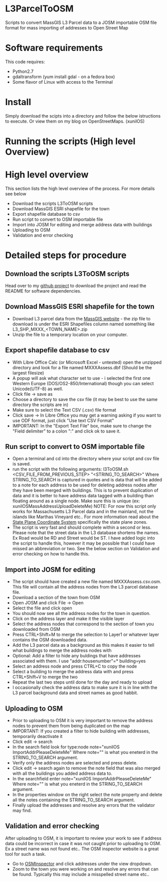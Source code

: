 # L3ParcelToOSM
Scripts to convert MassGIS L3 Parcel data to a JOSM importable OSM file format for mass importing of addresses to Open Street Map 

# Software requirements
This code requires:
* Python2.7 
* gdaltransform (yum install gdal  - on a fedora box)
* Some flavor of Linux with access to the Terminal 

# Install
Simply download the scipts into a directory and follow the below istructions to execute. 
Or view them on my blog on OpenStreetMaps. (xunilOS) 

# Running the scripts (High level Overview)
# High level overview
This section lists the high level overview of the process. For more details see below

* Download the scripts L3ToOSM scripts
* Download MassGIS ESRI shapefile for the town
* Export shapefile database to csv
* Run script to convert to OSM importable file
* Import into JOSM for editing and merge address data with buildings
* Uploading to OSM
* Validation and error checking

# Detailed steps for procedure

## Download the scripts L3ToOSM scripts
Head over to my [github project](https://github.com/linuxuis/L3ParcelToOSM) to download the project and read the README for software dependencies. 

## Download MassGIS ESRI shapefile for the town
* Download L3 parcel data from the [MassGIS website](http://www.mass.gov/anf/research-and-tech/it-serv-and-support/application-serv/office-of-geographic-information-massgis/datalayers/download-level3-parcels.html) - the zip file to download is under the ESRI Shapefiles column named something like L3_SHP_MXXX_<TOWN_NAME>.zip  
* Unzip the file to a temporary location on your computer. 

## Export shapefile database to csv
* With Libre Office Calc (or Microsoft Excel - untested) open the unzipped directory and look for a file named MXXXAssess.dbf (Should be the largest filesize) 
* A popup will ask what character set to use - i selected the first one Western Europe (DOS/OS2-850/International) though you can select Unicode(UTF-8) as well.
* Click file -> save as 
* Choose a directory to save the csv file (it may be best to use the same directory the scripts are in)
* Make sure to select the Text CSV (.csv) file format
* Click save -> In Libre Office you may get a warning asking if you want to use ODF format, just click "Use text CSV Format"
* IMPORTANT:  In the "Export Text File" box, make sure to change the "Field delimiter" to a colon ":" and click ok to save it.

## Run script to convert to OSM importable file
* Open a terminal and cd into the directory where your script and csv file is saved. 
* run the script with the following arguments: 
l3ToOSM.sh <CSV_FILE_FROM_PREVIOUS_STEP> "<STRING_TO_SEARCH>" 
Where STRING_TO_SEARCH is captured in quotes and is data that will be added to a note for each address to be used for deleting address nodes after they have been merged with buildings. This is to prevent duplication of data and it is better to have address data tagged with a building than floating around as a single node. Make sure this is unique (ex: xunilOSMassAddressUploadDeleteMe)
NOTE: For now this script only works for Massachusetts L3 Parcel data and in the mainland, not the islands like Marthas Vineyard etc.. For more information read about the [State Plane Coordinate System](https://en.wikipedia.org/wiki/State_Plane_Coordinate_System) specifically the state plane zones. 
* The script is very fast and should complete within a second or less. Please note that the street data in the L3 database shortens the names. Ex Road would be RD and Street would be ST. I have added logic into the script to handle this, however it may be possible that I could have missed an abbreviation or two. See the below section on Validation and error checking on how to handle this. 

## Import into JOSM for editing
* The script should have created a new file named MXXXAssess.csv.osm. This file will contain all the address nodes from the L3 parcel database file. 
* Download a section of the town from OSM
* Open JOSM and click File -> Open
* Select the file and click open
* You should now see all the address nodes for the town in question. 
* Click on the address layer and make it the visible layer
* Select the address nodes that correspond to the section of town you downloaded from OSM
* Press CTRL+Shift+M to merge the selection to Layer1 or whatever layer contains the OSM downloaded data. 
* Add the L3 parcel data as a background as this makes it easier to tell what buildings to merge the address nodes with
* Optional: Add a filter to hide any buldings that have addresses associated with them. I use "addr:housenumber"=* building=yes
* Select an address node and press CTRL+C to copy the node
* Select a building to merge the address data with and press CTRL+Shift+V to merge the two
* Repeat the last two steps until done for the day and ready to upload
* I occasionally check the address data to make sure it is in line with the L3 parcel background data and street names as good habbit. 

## Uploading to OSM
* Prior to uploading to OSM it is very important to remove the address nodes to prevent them  from being duplicated on the map
* IMPORTANT: If you created a filter to hide building with addresses, temporarily deactivate it
* Click edit -> search 
* In the search field look for type:node note="xunilOS ImportAddrPleaseDeleteMe" Where note="" is what you eneterd in the STRING_TO_SEARCH argument. 
* Verify only the address nodes are selected and press delete. 
* Click edit -> search again to remove the note field that was also merged with all the buildings you added address data to. 
* In the searchfield enter note="xunilOS ImportAddrPleaseDeleteMe" Where note="" is what you eneterd in the STRING_TO_SEARCH argument. 
*  In the properties window on the right select the note property and delete all the notes containing the STRING_TO_SEARCH argument. 
* Finally upload the addresses and resolve any errors that the validator may find. 

## Validation and error checking
After uploading to OSM, it is important to review your work to see if address data could be incorrect in case it was not caught prior to uploading to OSM. Ex a street name was not found etc.. The OSM inspector website is a great tool for such a task.
 
* Go to [OSMInspector](http://tools.geofabrik.de/osmi/) and click addresses under the view dropdown. 
* Zoom to the town you were working on and resolve any errors that can be found. 
Typically this may include a misspelled street name etc.. 
